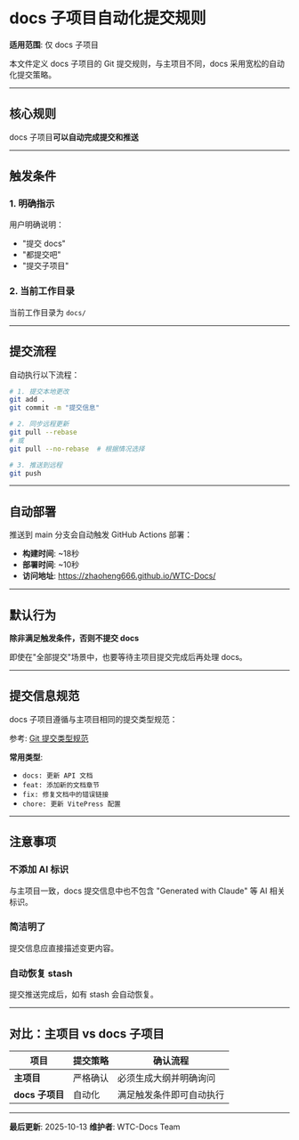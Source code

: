 # docs 子项目自动化提交规则

**适用范围**: 仅 docs 子项目

本文件定义 docs 子项目的 Git 提交规则，与主项目不同，docs 采用宽松的自动化提交策略。

---

## 核心规则

docs 子项目**可以自动完成提交和推送**

---

## 触发条件

### 1. 明确指示

用户明确说明：
- "提交 docs"
- "都提交吧"
- "提交子项目"

### 2. 当前工作目录

当前工作目录为 `docs/`

---

## 提交流程

自动执行以下流程：

```bash
# 1. 提交本地更改
git add .
git commit -m "提交信息"

# 2. 同步远程更新
git pull --rebase
# 或
git pull --no-rebase  # 根据情况选择

# 3. 推送到远程
git push
```

---

## 自动部署

推送到 main 分支会自动触发 GitHub Actions 部署：

- **构建时间**: ~18秒
- **部署时间**: ~10秒
- **访问地址**: https://zhaoheng666.github.io/WTC-Docs/

---

## 默认行为

**除非满足触发条件，否则不提交 docs**

即使在"全部提交"场景中，也要等待主项目提交完成后再处理 docs。

---

## 提交信息规范

docs 子项目遵循与主项目相同的提交类型规范：

参考: [Git 提交类型规范](http://localhost:5173/WTC-Docs/工程-工具/ai-rules/shared/git-commit-types)

**常用类型**:
- `docs: 更新 API 文档`
- `feat: 添加新的文档章节`
- `fix: 修复文档中的错误链接`
- `chore: 更新 VitePress 配置`

---

## 注意事项

### 不添加 AI 标识

与主项目一致，docs 提交信息中也不包含 "Generated with Claude" 等 AI 相关标识。

### 简洁明了

提交信息应直接描述变更内容。

### 自动恢复 stash

提交推送完成后，如有 stash 会自动恢复。

---

## 对比：主项目 vs docs 子项目

| 项目 | 提交策略 | 确认流程 |
|------|---------|---------|
| **主项目** | 严格确认 | 必须生成大纲并明确询问 |
| **docs 子项目** | 自动化 | 满足触发条件即可自动执行 |

---

**最后更新**: 2025-10-13
**维护者**: WTC-Docs Team

